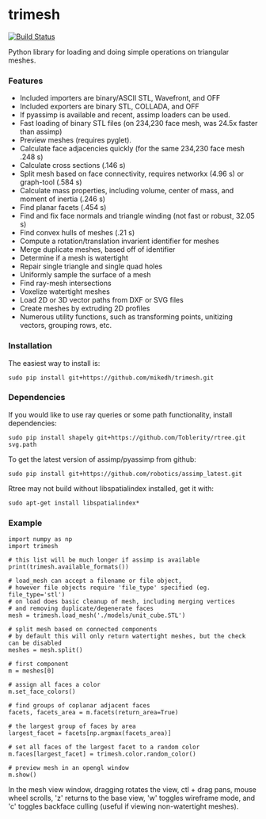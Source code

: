 trimesh
==========
[![Build Status](https://travis-ci.org/mikedh/trimesh.svg?branch=master)](https://travis-ci.org/mikedh/trimesh)

Python library for loading and doing simple operations on triangular meshes.

### Features
* Included importers are binary/ASCII STL, Wavefront, and OFF
* Included exporters are binary STL, COLLADA, and OFF
* If pyassimp is available and recent, assimp loaders can be used.
* Fast loading of binary STL files (on 234,230 face mesh, was 24.5x faster than assimp)
* Preview meshes (requires pyglet). 
* Calculate face adjacencies quickly (for the same 234,230 face mesh .248 s)
* Calculate cross sections (.146 s)
* Split mesh based on face connectivity, requires networkx (4.96 s) or graph-tool (.584 s)
* Calculate mass properties, including volume, center of mass, and moment of inertia (.246 s)
* Find planar facets (.454 s)
* Find and fix face normals and triangle winding (not fast or robust, 32.05 s)
* Find convex hulls of meshes (.21 s)
* Compute a rotation/translation invarient identifier for meshes
* Merge duplicate meshes, based off of identifier
* Determine if a mesh is watertight
* Repair single triangle and single quad holes
* Uniformly sample the surface of a mesh
* Find ray-mesh intersections
* Voxelize watertight meshes
* Load 2D or 3D vector paths from DXF or SVG files
* Create meshes by extruding 2D profiles
* Numerous utility functions, such as transforming points, unitizing vectors, grouping rows, etc. 

### Installation
The easiest way to install is:

    sudo pip install git+https://github.com/mikedh/trimesh.git

### Dependencies
If you would like to use ray queries or some path functionality, install dependencies:

    sudo pip install shapely git+https://github.com/Toblerity/rtree.git svg.path 

To get the latest version of assimp/pyassimp from github:

    sudo pip install git+https://github.com/robotics/assimp_latest.git 

Rtree may not build without libspatialindex installed, get it with:

    sudo apt-get install libspatialindex* 

### Example
    import numpy as np
    import trimesh
    
    # this list will be much longer if assimp is available
    print(trimesh.available_formats())

    # load_mesh can accept a filename or file object, 
    # however file objects require 'file_type' specified (eg. file_type='stl')
    # on load does basic cleanup of mesh, including merging vertices 
    # and removing duplicate/degenerate faces
    mesh = trimesh.load_mesh('./models/unit_cube.STL')
    
    # split mesh based on connected components
    # by default this will only return watertight meshes, but the check can be disabled
    meshes = mesh.split() 

    # first component  
    m = meshes[0]

    # assign all faces a color
    m.set_face_colors()

    # find groups of coplanar adjacent faces
    facets, facets_area = m.facets(return_area=True)

    # the largest group of faces by area    
    largest_facet = facets[np.argmax(facets_area)]

    # set all faces of the largest facet to a random color
    m.faces[largest_facet] = trimesh.color.random_color()

    # preview mesh in an opengl window
    m.show()
    

In the mesh view window, dragging rotates the view, ctl + drag pans, mouse wheel scrolls, 'z' returns to the base view, 'w' toggles wireframe mode, and 'c' toggles backface culling (useful if viewing non-watertight meshes).  